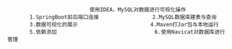 # 
                              使用IDEA，MySQL对数据进行可视化操作
           1.SpringBoot前后端口连接                 2.MySQL数据库建表与查询
           3.数据可视化的展示                       4.Maven打Jar包与本地运行
           5.依赖添加                               6.使用Navicat对数据库进行管理  

